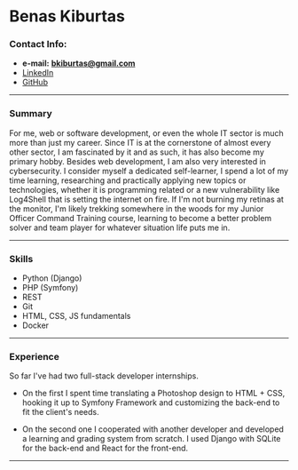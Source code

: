 # **Benas Kiburtas**

### Contact Info:
* __e-mail:__ **bkiburtas@gmail.com**
* [LinkedIn](https://www.linkedin.com/in/benaskiburtas)
* [GitHub](https://github.com/WeaponizedPeach)
___
### Summary

For me, web or software development, or even the whole IT sector is much more than just my career. Since IT is at the cornerstone of almost every other sector, I am fascinated by it and as such, it has also become my primary hobby. Besides web development, I am also very interested in cybersecurity. I consider myself a dedicated self-learner, I spend a lot of my time learning, researching and practically applying new topics or technologies, whether it is programming related or a new vulnerability like Log4Shell that is setting the internet on fire. If I'm not burning my retinas at the monitor, I'm likely trekking somewhere in the woods for my Junior Officer Command Training course, learning to become a better problem solver and team player for whatever situation life puts me in.
___
### Skills
* Python (Django)
* PHP (Symfony)
* REST
* Git
* HTML, CSS, JS fundamentals
* Docker
___
### Experience
So far I've had two full-stack developer internships.

* On the first I spent time translating a Photoshop design to HTML + CSS, hooking it up to Symfony Framework and customizing the back-end to fit the client's needs.

* On the second one I cooperated with another developer and developed a learning and grading system  from scratch. I used Django with SQLite for the back-end and React for the front-end.
___